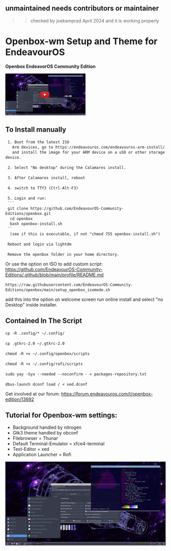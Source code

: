 ## unmaintained needs contributors or maintainer

>> checked by joekamprad April 2024 and it is working properly


# Openbox-wm Setup and Theme for EndeavourOS

**Openbox EndeavorOS Community Edition**

[<img src="https://raw.githubusercontent.com/EndeavourOS-Community-Editions/openbox/main/openbox-play-tutorial.png" width="50%">](https://youtu.be/8XgwymrVC_o?si=DxPz0_CfvBaXAmPi "watch on YT")


## To Install manually

     1. Boot from the latest ISO
       Arm devices, go to https://endeavouros.com/endeavouros-arm-install/
       and install the image for your ARM device on a uSD or other storage device.
     
     2. Select "No desktop" during the Calamares install.
  
     3. After Calamares install, reboot
   
     4. switch to TTY3 (Ctrl-Alt-F3)
  
     5. Login and run:
     ```
     git clone https://github.com/EndeavourOS-Community-Editions/openbox.git
      cd openbox
      bash openbox-install.sh
     ``
      (see if this is executable, if not "chmod 755 openbox-install.sh")
     
     Reboot and login via lightdm
  
     Remove the openbox folder in your home directory.

     

Or use the option on ISO to add custom script: https://github.com/EndeavourOS-Community-Editions/.github/blob/main/profile/README.md  

```
https://raw.githubusercontent.com/EndeavourOS-Community-Editions/openbox/main/setup_openbox_isomode.sh
```

add this into the option on welcome screen run online install and select "no Desktop" inside installer.

## Contained In The Script

    cp -R .config/* ~/.config/
    
    cp .gtkrc-2.0 ~/.gtkrc-2.0

    chmod -R +x ~/.config/openbox/scripts

    chmod -R +x ~/.config/rofi/scripts
    
    sudo yay -Syu --needed --noconfirm - < packages-repository.txt

    dbus-launch dconf load / < xed.dconf

Get involved at our forum: https://forum.endeavouros.com/t/openbox-edition/13692


## Tutorial for Openbox-wm settings:

  -  Background handled by nitrogen
  -  Gtk3 theme handled by obconf
  -  Filebrowser = Thunar
  -  Default Terminal-Emulator = xfce4-terminal
  -  Text-Editor = xed
  -  Application Launcher = Rofi

![openbox](https://raw.githubusercontent.com/EndeavourOS-Community-Editions/openbox/main/openbox-screenshot.png)
